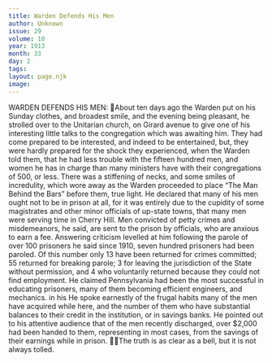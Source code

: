 ```yaml
---
title: Warden Defends His Men
author: Unknown
issue: 29
volume: 10
year: 1913
month: 33
day: 2
tags:
layout: page.njk
image:
---
```

WARDEN DEFENDS HIS MEN: About ten days ago the Warden put on his Sunday clothes, and broadest smile, and the evening being pleasant, he strolled over to the Unitarian church, on Girard avenue to give one of his interesting little talks to the congregation which was awaiting him. They had come prepared to be interested, and indeed to be entertained, but, they were hardly prepared for the shock they experienced, when the Warden told them, that he had less trouble with the fifteen hundred men, and women he has in charge than many ministers have with their congregations of 500, or less. There was a stiffening of necks, and some smiles of incredulity, which wore away as the Warden proceeded to place “The Man Behind the Bars” before them, true light. He declared that many of his men ought not to be in prison at all, for it was entirely due to the cupidity of some magistrates and other minor officials of up-state towns, that many men were serving time in Cherry Hill. Men convicted of petty crimes and misdemeanors, he said, are sent to the prison by officials, who are anxious to earn a fee. Answering criticism levelled at him following the parole of over 100 prisoners he said since 1910, seven hundred prisoners had been paroled. Of this number only 13 have been returned for crimes committed; 55 returned for breaking parole; 3 for leaving the jurisdiction of the State without permission, and 4 who voluntarily returned because they could not find employment. He claimed Pennsylvania had been the most successful in educating prisoners, many of them becoming efficient engineers, and mechanics. in his He spoke earnestly of the frugal habits many of the men have acquired while here, and the number of them who have substantial balances to their credit in the institution, or in savings banks. He pointed out to his attentive audience that of the men recently discharged, over $2,000 had been handed to them, representing in most cases, from the savings of their earnings while in prison. The truth is as clear as a bell, but it is not always tolled. 
